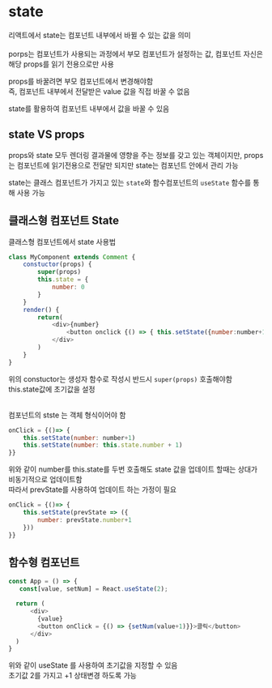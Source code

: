 # state
리액트에서 state는 컴포넌트 내부에서 바뀔 수 있는 값을 의미<br><br>
porps는 컴포넌트가 사용되는 과정에서 부모 컴포넌트가 설정하는 값, 컴포넌트 자신은 해당 props를 읽기 전용으로만 사용<br>

props를 바꿀려면 부모 컴포넌트에서 변경해야함<br>
즉, 컴포넌트 내부에서 전달받은 value 값을 직접 바꿀 수 없음<br>

state를 활용하여 컴포넌트 내부에서 값을 바꿀 수 있음<br>

## state VS props<br>
props와 state 모두 렌더링 결과물에 영향을 주는 정보를 갖고 있는 객체이지만,  props는 컴포넌트에 읽기전용으로 전달만 되지만 state는 컴포넌트 안에서 관리 가능<br>

state는 클래스 컴포넌트가 가지고 있는 ```state```와 함수컴포넌트의 ```useState``` 함수를 통해 사용 가능<br>

## 클래스형 컴포넌트 State<br>
클래스형 컴포넌트에서 state 사용법

```javascript
class MyComponent extends Comment {
    constuctor(props) {
        super(props)
        this.state = {
            number: 0
        }
    }
    render() {
        return(
            <div>{number}
                <button onclick {() => { this.setState({number:number+1})}}>클릭</button>
            </div>
        )
    }
}
```
위의 constuctor는 생성자 함수로 작성시 반드시 ```super(props)``` 호출해야함<br>
this.state값에 초기값을 설정<br><br>

컴포넌트의 stste 는 객체 형식이어야 함<br>

```javascript
onClick = {()=> {
    this.setState(number: number+1)
    this.setState(number: this.state.number + 1)
}}

```
위와 같이 number를 this.state를 두번 호출해도 state 값을 업데이트 할때는 상대가 비동기적으로 업데이트함<br>
따라서 prevState를 사용하여 업데이트 하는 가정이 필요

```javascript
onClick = {()=> {
    this.setState(prevState => ({
        number: prevState.number+1
    }))
}}
```


## 함수형 컴포넌트<br>

```javascript
const App = () => {
   const[value, setNum] = React.useState(2);

  return (
      <div>
        {value}
        <button onClick = {() => {setNum(value+1)}}>클릭</button>
      </div>
  )
}
```
위와 같이 useState 를 사용하여 초기값을 지정할 수 있음<br>
초기값 2를 가지고 +1 상태변경 하도록 가능<br>
